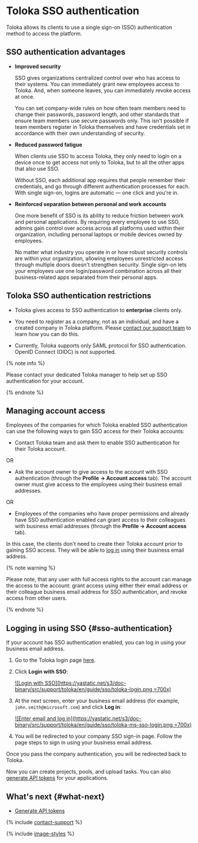 # Toloka SSO authentication

Toloka allows its clients to use a single sign-on (SSO) authentication method to access the platform.

## SSO authentication advantages

- **Improved security**

    SSO gives organizations centralized control over who has access to their systems. You can immediately grant new employees access to Toloka. And, when someone leaves, you can immediately revoke access at once.

    You can set company-wide rules on how often team members need to change their passwords, password length, and other standards that ensure team members use secure passwords only. This isn't possible if team members register in Toloka themselves and have credentials set in accordance with their own understanding of security.

- **Reduced password fatigue**

    When clients use SSO to access Toloka, they only need to login on a device once to get access not only to Toloka, but to all the other apps that also use SSO.

    Without SSO, each additional app requires that people remember their credentials, and go through different authentication processes for each. With single sign-on, logins are automatic — one click and you're in.

- **Reinforced separation between personal and work accounts**

    One more benefit of SSO is its ability to reduce friction between work and personal applications. By requiring every employee to use SSO, admins gain control over access across all platforms used within their organization, including personal laptops or mobile devices owned by employees.

    No matter what industry you operate in or how robust security controls are within your organization, allowing employees unrestricted access through multiple doors doesn't strengthen security. Single sign-on lets your employees use one login/password combination across all their business-related apps separated from their personal apps.

## Toloka SSO authentication restrictions

- Toloka gives access to SSO authentication to **enterprise** clients only.

- You need to register as a company, not as an individual, and have a created company in Toloka platform. Please [contact our support team](../troubleshooting/support.md?form-topic1=other) to learn how you can do this.

- Currently, Toloka supports only SAML protocol for SSO authentication. OpenID Connect (OIDC) is not supported.

{% note info %}

Please contact your dedicated Toloka manager to help set up SSO authentication for your account.

{% endnote %}

## Managing account access

Employees of the companies for which Toloka enabled SSO authentication can use the following ways to gain SSO access for their Toloka accounts:

- Contact Toloka team and ask them to enable SSO authentication for their Toloka account.

OR

- Ask the account owner to give access to the account with SSO authentication (through the **Profile → Account access** tab). The account owner must give access to the employees using their business email addresses.

OR

- Employees of the companies who have proper permissions and already have SSO authentication enabled can grant access to their colleagues with business email addresses (through the **Profile → Account access** tab).

In this case, the clients don't need to create their Toloka account prior to gaining SSO access. They will be able to [log in](#sso-authentication) using their business email address.

{% note warning %}

Please note, that any user with full access rights to the account can manage the access to the account: grant access using either their email address or their colleague business email address for SSO authentication, and revoke access from other users.

{% endnote %}

## Logging in using SSO {#sso-authentication}

If your account has SSO authentication enabled, you can log in using your business email address.

1. Go to the Toloka login page [here](https://passport.toloka.ai/auth/list?origin=toloka_requesters&retpath=https%3A%2F%2Fplatform.toloka.ai%2Fsignup%2Frequester%3FauthRole%3Drequester).

1. Click **Login with SSO**:

    [![Login with SSO](https://yastatic.net/s3/doc-binary/src/support/toloka/en/guide/sso/toloka-login.png =700x)](https://yastatic.net/s3/doc-binary/src/support/toloka/en/guide/sso/toloka-login.png)

1. At the next screen, enter your business email address (for example, `john.smith@microsoft.com`) and click **Log in**:

    [![Enter email and log in](https://yastatic.net/s3/doc-binary/src/support/toloka/en/guide/sso/toloka-ms-sso-login.png =700x)](https://yastatic.net/s3/doc-binary/src/support/toloka/en/guide/sso/toloka-ms-sso-login.png)

1. You will be redirected to your company SSO sign-in page. Follow the page steps to sign in using your business email address.

Once you pass the company authentication, you will be redirected back to Toloka.

Now you can create projects, pools, and upload tasks. You can also [generate API tokens](../concepts/api-token.md) for your applications.

## What's next {#what-next}

- [Generate API tokens](../concepts/api-token.md)

{% include [contact-support](../_includes/contact-support.md) %}

{% include [image-styles](../../../_includes/image-styles.md) %}